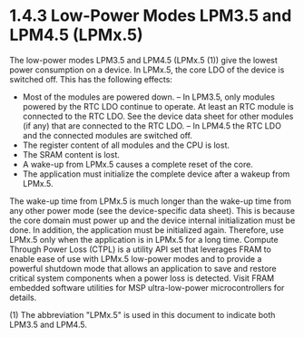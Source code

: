 # 1.4.3 Low-Power Modes LPM3.5 and LPM4.5 (LPMx.5)

The low-power modes LPM3.5 and LPM4.5 (LPMx.5 (1)) give the lowest power consumption on a device. In LPMx.5, the core
LDO of the device is switched off. This has the following effects:

- Most of the modules are powered down.
  – In LPM3.5, only modules powered by the RTC LDO continue to operate. At least an RTC module is connected to the RTC
  LDO. See the device data sheet for other modules (if any) that are connected to the RTC LDO.
  – In LPM4.5 the RTC LDO and the connected modules are switched off.
- The register content of all modules and the CPU is lost.
- The SRAM content is lost.
- A wake-up from LPMx.5 causes a complete reset of the core.
- The application must initialize the complete device after a wakeup from LPMx.5.

The wake-up time from LPMx.5 is much longer than the wake-up time from any other power mode (see the device-specific
data sheet). This is because the core domain must power up and the device internal initialization must be done. In
addition, the application must be initialized again. Therefore, use LPMx.5 only when the application is in LPMx.5 for a
long time. Compute Through Power Loss (CTPL) is a utility API set that leverages FRAM to enable ease of use with LPMx.5
low-power modes and to provide a powerful shutdown mode that allows an application to save and restore critical system
components when a power loss is detected. Visit FRAM embedded software utilities for MSP ultra-low-power
microcontrollers for details.

(1) The abbreviation "LPMx.5" is used in this document to indicate both LPM3.5 and LPM4.5.